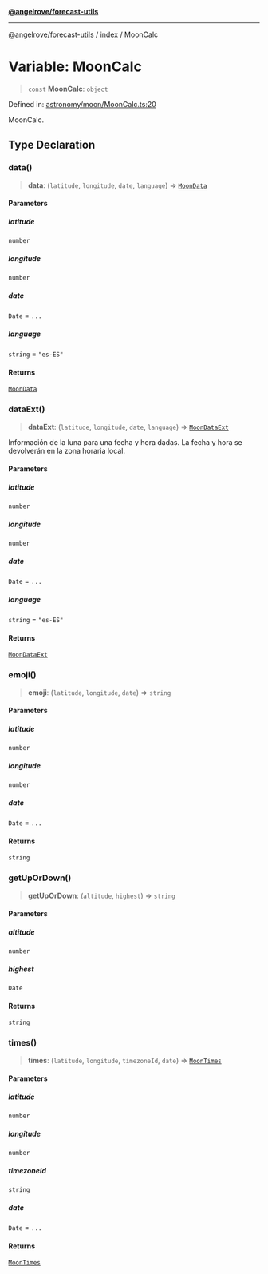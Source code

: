 [**@angelrove/forecast-utils**](../../README.md)

***

[@angelrove/forecast-utils](../../README.md) / [index](../README.md) / MoonCalc

# Variable: MoonCalc

> `const` **MoonCalc**: `object`

Defined in: [astronomy/moon/MoonCalc.ts:20](https://github.com/angelrove/forecast-utils/blob/c8671c08665caf44781ca994161c6a147044eefe/src/astronomy/moon/MoonCalc.ts#L20)

MoonCalc.

## Type Declaration

### data()

> **data**: (`latitude`, `longitude`, `date`, `language`) => [`MoonData`](../../Astronomy/type-aliases/MoonData.md)

#### Parameters

##### latitude

`number`

##### longitude

`number`

##### date

`Date` = `...`

##### language

`string` = `"es-ES"`

#### Returns

[`MoonData`](../../Astronomy/type-aliases/MoonData.md)

### dataExt()

> **dataExt**: (`latitude`, `longitude`, `date`, `language`) => [`MoonDataExt`](../../Astronomy/type-aliases/MoonDataExt.md)

Información de la luna para una fecha y hora dadas.
La fecha y hora se devolverán en la zona horaria local.

#### Parameters

##### latitude

`number`

##### longitude

`number`

##### date

`Date` = `...`

##### language

`string` = `"es-ES"`

#### Returns

[`MoonDataExt`](../../Astronomy/type-aliases/MoonDataExt.md)

### emoji()

> **emoji**: (`latitude`, `longitude`, `date`) => `string`

#### Parameters

##### latitude

`number`

##### longitude

`number`

##### date

`Date` = `...`

#### Returns

`string`

### getUpOrDown()

> **getUpOrDown**: (`altitude`, `highest`) => `string`

#### Parameters

##### altitude

`number`

##### highest

`Date`

#### Returns

`string`

### times()

> **times**: (`latitude`, `longitude`, `timezoneId`, `date`) => [`MoonTimes`](../../Astronomy/type-aliases/MoonTimes.md)

#### Parameters

##### latitude

`number`

##### longitude

`number`

##### timezoneId

`string`

##### date

`Date` = `...`

#### Returns

[`MoonTimes`](../../Astronomy/type-aliases/MoonTimes.md)

